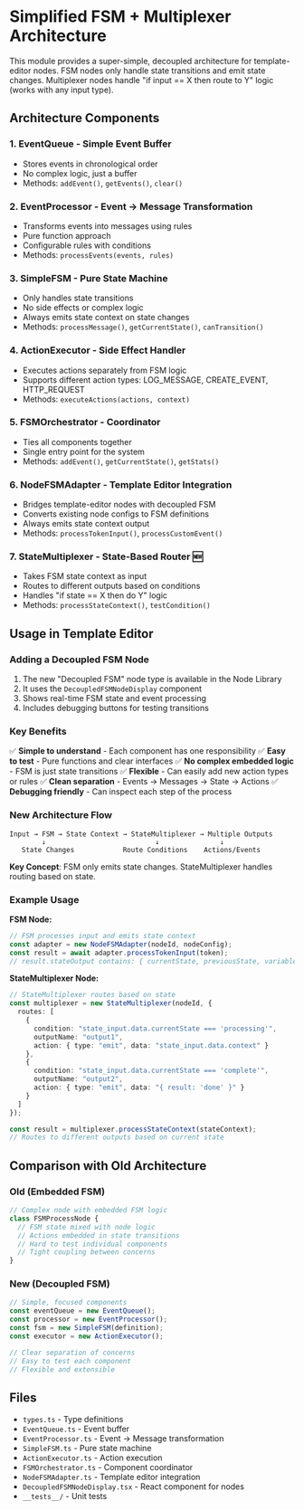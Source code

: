 # Simplified FSM + Multiplexer Architecture

This module provides a super-simple, decoupled architecture for template-editor nodes. FSM nodes only handle state transitions and emit state changes. Multiplexer nodes handle "if input == X then route to Y" logic (works with any input type).

## Architecture Components

### 1. **EventQueue** - Simple Event Buffer
- Stores events in chronological order
- No complex logic, just a buffer
- Methods: `addEvent()`, `getEvents()`, `clear()`

### 2. **EventProcessor** - Event → Message Transformation
- Transforms events into messages using rules
- Pure function approach
- Configurable rules with conditions
- Methods: `processEvents(events, rules)`

### 3. **SimpleFSM** - Pure State Machine
- Only handles state transitions
- No side effects or complex logic
- Always emits state context on state changes
- Methods: `processMessage()`, `getCurrentState()`, `canTransition()`

### 4. **ActionExecutor** - Side Effect Handler
- Executes actions separately from FSM logic
- Supports different action types: LOG_MESSAGE, CREATE_EVENT, HTTP_REQUEST
- Methods: `executeActions(actions, context)`

### 5. **FSMOrchestrator** - Coordinator
- Ties all components together
- Single entry point for the system
- Methods: `addEvent()`, `getCurrentState()`, `getStats()`

### 6. **NodeFSMAdapter** - Template Editor Integration
- Bridges template-editor nodes with decoupled FSM
- Converts existing node configs to FSM definitions
- Always emits state context output
- Methods: `processTokenInput()`, `processCustomEvent()`

### 7. **StateMultiplexer** - State-Based Router 🆕
- Takes FSM state context as input
- Routes to different outputs based on conditions
- Handles "if state == X then do Y" logic
- Methods: `processStateContext()`, `testCondition()`

## Usage in Template Editor

### Adding a Decoupled FSM Node

1. The new "Decoupled FSM" node type is available in the Node Library
2. It uses the `DecoupledFSMNodeDisplay` component
3. Shows real-time FSM state and event processing
4. Includes debugging buttons for testing transitions

### Key Benefits

✅ **Simple to understand** - Each component has one responsibility
✅ **Easy to test** - Pure functions and clear interfaces
✅ **No complex embedded logic** - FSM is just state transitions
✅ **Flexible** - Can easily add new action types or rules
✅ **Clean separation** - Events → Messages → State → Actions
✅ **Debugging friendly** - Can inspect each step of the process

### New Architecture Flow

```
Input → FSM → State Context → StateMultiplexer → Multiple Outputs
        ↓                           ↓               ↓
   State Changes            Route Conditions    Actions/Events
```

**Key Concept**: FSM only emits state changes. StateMultiplexer handles routing based on state.

### Example Usage

**FSM Node:**
```typescript
// FSM processes input and emits state context
const adapter = new NodeFSMAdapter(nodeId, nodeConfig);
const result = await adapter.processTokenInput(token);
// result.stateOutput contains: { currentState, previousState, variables, context }
```

**StateMultiplexer Node:**
```typescript
// StateMultiplexer routes based on state
const multiplexer = new StateMultiplexer(nodeId, {
  routes: [
    {
      condition: "state_input.data.currentState === 'processing'",
      outputName: "output1",
      action: { type: "emit", data: "state_input.data.context" }
    },
    {
      condition: "state_input.data.currentState === 'complete'",
      outputName: "output2",
      action: { type: "emit", data: "{ result: 'done' }" }
    }
  ]
});

const result = multiplexer.processStateContext(stateContext);
// Routes to different outputs based on current state
```

## Comparison with Old Architecture

### Old (Embedded FSM)
```typescript
// Complex node with embedded FSM logic
class FSMProcessNode {
  // FSM state mixed with node logic
  // Actions embedded in state transitions
  // Hard to test individual components
  // Tight coupling between concerns
}
```

### New (Decoupled FSM)
```typescript
// Simple, focused components
const eventQueue = new EventQueue();
const processor = new EventProcessor();
const fsm = new SimpleFSM(definition);
const executor = new ActionExecutor();

// Clear separation of concerns
// Easy to test each component
// Flexible and extensible
```

## Files

- `types.ts` - Type definitions
- `EventQueue.ts` - Event buffer
- `EventProcessor.ts` - Event → Message transformation
- `SimpleFSM.ts` - Pure state machine
- `ActionExecutor.ts` - Action execution
- `FSMOrchestrator.ts` - Component coordinator
- `NodeFSMAdapter.ts` - Template editor integration
- `DecoupledFSMNodeDisplay.tsx` - React component for nodes
- `__tests__/` - Unit tests